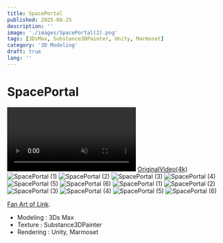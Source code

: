 ```yaml
---
title: SpacePortal
published: 2025-08-25
description: ''
image: './images/SpacePortal(2).png'
tags: [3DsMax, Substance3DPainter, Unity, Marmoset]
category: '3D Modeling'
draft: true 
lang: ''
---
```

# SpacePortal

<video controls loop = "" muted ="" autoplay = ""><source src ="https://github.com/kingJ0/kingJ0.github.io/raw/refs/heads/main/src/content/posts/video/SpacePortal_005.mp4"></video>
[OriginalVideo(4k)](https://github.com/kingJ0/kingJ0.github.io/raw/refs/heads/main/src/content/posts/video/SpacePortal_4K.mp4)
![SpacePortal (1)](./images/SpacePortal(1).jpg)
![SpacePortal (2)](./images/SpacePortal(2).jpg)
![SpacePortal (3)](./images/SpacePortal(3).jpg)
![SpacePortal (4)](./images/SpacePortal(4).jpg)
![SpacePortal (5)](./images/SpacePortal(5).jpg)
![SpacePortal (6)](./images/SpacePortal(6).jpg)
![SpacePortal (1)](./images/SpacePortal(1).png)
![SpacePortal (2)](./images/SpacePortal(2).png)
![SpacePortal (3)](./images/SpacePortal(3).png)
![SpacePortal (4)](./images/SpacePortal(4).png)
![SpacePortal (5)](./images/SpacePortal(5).png)
![SpacePortal (6)](./images/SpacePortal(6).png)

[Fan Art of Link](https://sketchfab.com/3d-models/star-gate-portal-02-8efe031a0ad94abd8e4f2a5e93bcc287).

- Modeling : 3Ds Max
- Texture : Substance3DPainter
- Rendering : Unity, Marmoset

